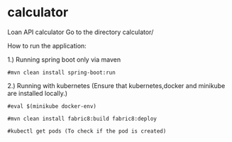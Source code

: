 # calculator
Loan API calculator 
Go to the directory calculator/

How to run the application: 

1.) Running spring boot only via maven

	#mvn clean install spring-boot:run

2.) Running with kubernetes (Ensure that kubernetes,docker and minikube are installed locally.)

	#eval $(minikube docker-env)
	
	#mvn clean install fabric8:build fabric8:deploy
	
	#kubectl get pods (To check if the pod is created)

